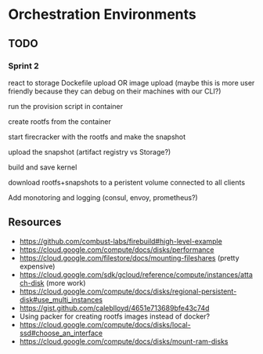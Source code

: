 # Orchestration Environments

## TODO

### Sprint 2

react to storage Dockefile upload OR image upload (maybe this is more user friendly because they can debug on their machines with our CLI?)

run the provision script in container

create rootfs from the container

start firecracker with the rootfs and make the snapshot

upload the snapshot (artifact registry vs Storage?)

build and save kernel

download rootfs+snapshots to a peristent volume connected to all clients

Add monotoring and logging (consul, envoy, prometheus?)

## Resources
- https://github.com/combust-labs/firebuild#high-level-example
- https://cloud.google.com/compute/docs/disks/performance
- https://cloud.google.com/filestore/docs/mounting-fileshares (pretty expensive)
- https://cloud.google.com/sdk/gcloud/reference/compute/instances/attach-disk (more work)
- https://cloud.google.com/compute/docs/disks/regional-persistent-disk#use_multi_instances
- https://gist.github.com/caleblloyd/4651e713689bfe43c74d
- Using packer for creating rootfs images instead of docker?
- https://cloud.google.com/compute/docs/disks/local-ssd#choose_an_interface
- https://cloud.google.com/compute/docs/disks/mount-ram-disks